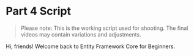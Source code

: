 # Part 4 Script

> Please note: This is the working script used for shooting. The final videos may contain variations and adjustments.

Hi, friends! Welcome back to Entity Framework Core for Beginners.